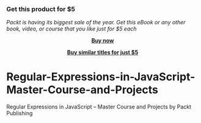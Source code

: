 
### Get this product for $5

<i>Packt is having its biggest sale of the year. Get this eBook or any other book, video, or course that you like just for $5 each</i>


<b><p align='center'>[Buy now](https://packt.link/9781800563544)</p></b>


<b><p align='center'>[Buy similar titles for just $5](https://subscription.packtpub.com/search)</p></b>


# Regular-Expressions-in-JavaScript-Master-Course-and-Projects
Regular Expressions in JavaScript – Master Course and Projects by Packt Publishing
